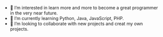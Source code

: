  - 👀 I’m interested in learn more and more to become a great programmer in the very near future.
-  🌱 I’m currently learning Python, Java, JavaScript, PHP.
- 💞️ I’m looking to collaborate with new projects and creat my own projects.

<!---
xMORFEUx/xMORFEUx is a ✨ special ✨ repository because its `README.md` (this file) appears on your GitHub profile.
You can click the Preview link to take a look at your changes.
--->
